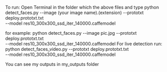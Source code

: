 To run:
Open Terminal in the folder which the above files and type
python detect_faces.py --image (your image name).(extension) --prototxt deploy.prototxt.txt \
	--model res10_300x300_ssd_iter_140000.caffemodel

for example:
python detect_faces.py --image pic.jpg --prototxt deploy.prototxt.txt \
	--model res10_300x300_ssd_iter_140000.caffemodel
For live detection run:
python detect_faces_video.py --prototxt deploy.prototxt.txt \
	--model res10_300x300_ssd_iter_140000.caffemodel

You can see my outputs in my_outputs folder
